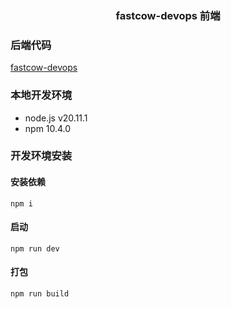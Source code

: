 <h3 align="center">fastcow-devops 前端</h1>

### 后端代码

[fastcow-devops](https://github.com/cary997/fastcow-devops)

### 本地开发环境

- node.js v20.11.1
- npm 10.4.0

### 开发环境安装

#### 安装依赖

```shell
npm i
```

#### 启动

```shell
npm run dev
```

#### 打包

```shell
npm run build
```
